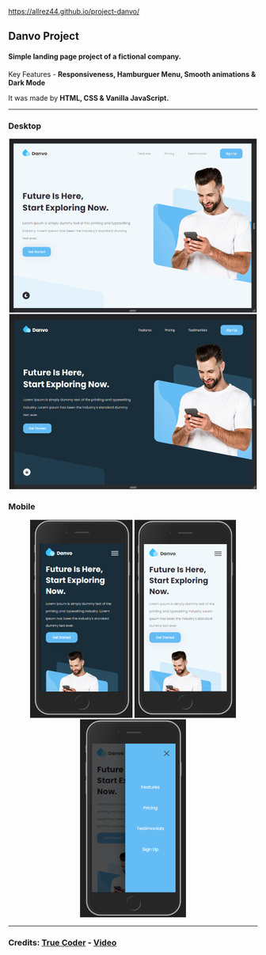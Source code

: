 https://allrez44.github.io/project-danvo/
<h2> Danvo Project </h2>
<h4> Simple landing page project of a fictional company. </h4>
<p> Key Features - <b> Responsiveness, Hamburguer Menu, Smooth animations & Dark Mode </b></p>
<p> It was made by <b> HTML, CSS & Vanilla JavaScript. </b></p>

<hr>

<h3> Desktop </h3>

<div align="center">
  <img width="500px" src="./Captura de Tela (30).png"/>
  <img width="500px" src="./Captura de Tela (31).png"/>
</div>

<h3> Mobile </h3>
<div align="center">
  <img height="400px" src="./Captura de Tela (35).png"/>
  <img height="400px" src="./Captura de Tela (36).png"/>
  <img height="400px" src="./Captura de Tela (37).png"/>
</div>
<hr>

<h3> Credits: <a href="https://github.com/sefyudem/Responsive-Landing-Page"> True Coder</a> - <a href="https://www.youtube.com/watch?v=RaITAxEdTDY&ab_channel=TrueCoder">Video</a></h3>
<h3>  
